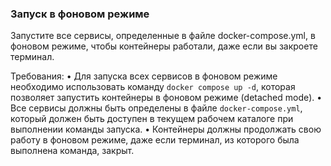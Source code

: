 
### Запуск в фоновом режиме

Запустите все сервисы, определенные в файле docker-compose.yml, в фоновом режиме, чтобы контейнеры работали, даже если вы закроете терминал.

Требования:
•	Для запуска всех сервисов в фоновом режиме необходимо использовать команду `docker compose up -d`, которая позволяет запустить контейнеры в фоновом режиме (detached mode).
•	Все сервисы должны быть определены в файле `docker-compose.yml`, который должен быть доступен в текущем рабочем каталоге при выполнении команды запуска.
•	Контейнеры должны продолжать свою работу в фоновом режиме, даже если терминал, из которого была выполнена команда, закрыт.